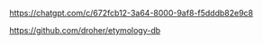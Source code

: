 

https://chatgpt.com/c/672fcb12-3a64-8000-9af8-f5dddb82e9c8

https://github.com/droher/etymology-db